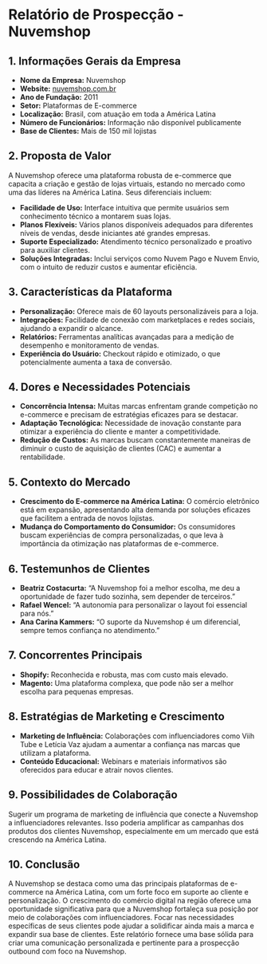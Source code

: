 # Relatório de Prospecção - Nuvemshop

## 1. Informações Gerais da Empresa
- **Nome da Empresa:** Nuvemshop
- **Website:** [nuvemshop.com.br](https://www.nuvemshop.com.br)
- **Ano de Fundação:** 2011
- **Setor:** Plataformas de E-commerce
- **Localização:** Brasil, com atuação em toda a América Latina
- **Número de Funcionários:** Informação não disponível publicamente
- **Base de Clientes:** Mais de 150 mil lojistas

## 2. Proposta de Valor
A Nuvemshop oferece uma plataforma robusta de e-commerce que capacita a criação e gestão de lojas virtuais, estando no mercado como uma das líderes na América Latina. Seus diferenciais incluem:
- **Facilidade de Uso:** Interface intuitiva que permite usuários sem conhecimento técnico a montarem suas lojas.
- **Planos Flexíveis:** Vários planos disponíveis adequados para diferentes níveis de vendas, desde iniciantes até grandes empresas.
- **Suporte Especializado:** Atendimento técnico personalizado e proativo para auxiliar clientes.
- **Soluções Integradas:** Inclui serviços como Nuvem Pago e Nuvem Envio, com o intuito de reduzir custos e aumentar eficiência.

## 3. Características da Plataforma
- **Personalização:** Oferece mais de 60 layouts personalizáveis para a loja.
- **Integrações:** Facilidade de conexão com marketplaces e redes sociais, ajudando a expandir o alcance.
- **Relatórios:** Ferramentas analíticas avançadas para a medição de desempenho e monitoramento de vendas.
- **Experiência do Usuário:** Checkout rápido e otimizado, o que potencialmente aumenta a taxa de conversão.

## 4. Dores e Necessidades Potenciais
- **Concorrência Intensa:** Muitas marcas enfrentam grande competição no e-commerce e precisam de estratégias eficazes para se destacar.
- **Adaptação Tecnológica:** Necessidade de inovação constante para otimizar a experiência do cliente e manter a competitividade.
- **Redução de Custos:** As marcas buscam constantemente maneiras de diminuir o custo de aquisição de clientes (CAC) e aumentar a rentabilidade.

## 5. Contexto do Mercado
- **Crescimento do E-commerce na América Latina:** O comércio eletrônico está em expansão, apresentando alta demanda por soluções eficazes que facilitem a entrada de novos lojistas.
- **Mudança do Comportamento do Consumidor:** Os consumidores buscam experiências de compra personalizadas, o que leva à importância da otimização nas plataformas de e-commerce.

## 6. Testemunhos de Clientes
- **Beatriz Costacurta:** “A Nuvemshop foi a melhor escolha, me deu a oportunidade de fazer tudo sozinha, sem depender de terceiros.”
- **Rafael Wencel:** “A autonomia para personalizar o layout foi essencial para nós.”
- **Ana Carina Kammers:** “O suporte da Nuvemshop é um diferencial, sempre temos confiança no atendimento.”

## 7. Concorrentes Principais
- **Shopify:** Reconhecida e robusta, mas com custo mais elevado.
- **Magento:** Uma plataforma complexa, que pode não ser a melhor escolha para pequenas empresas.

## 8. Estratégias de Marketing e Crescimento
- **Marketing de Influência:** Colaborações com influenciadores como Viih Tube e Letícia Vaz ajudam a aumentar a confiança nas marcas que utilizam a plataforma.
- **Conteúdo Educacional:** Webinars e materiais informativos são oferecidos para educar e atrair novos clientes.

## 9. Possibilidades de Colaboração
Sugerir um programa de marketing de influência que conecte a Nuvemshop a influenciadores relevantes. Isso poderia amplificar as campanhas dos produtos dos clientes Nuvemshop, especialmente em um mercado que está crescendo na América Latina.

## 10. Conclusão
A Nuvemshop se destaca como uma das principais plataformas de e-commerce na América Latina, com um forte foco em suporte ao cliente e personalização. O crescimento do comércio digital na região oferece uma oportunidade significativa para que a Nuvemshop fortaleça sua posição por meio de colaborações com influenciadores. Focar nas necessidades específicas de seus clientes pode ajudar a solidificar ainda mais a marca e expandir sua base de clientes. Este relatório fornece uma base sólida para criar uma comunicação personalizada e pertinente para a prospecção outbound com foco na Nuvemshop.